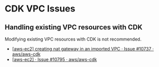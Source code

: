 CDK VPC Issues
===

Handling existing VPC resources with CDK
---

Modifying existing VPC resources with CDK is not recommended.

- [[aws-ec2] creating nat gateway in an imported VPC
    · Issue #10737 · aws/aws-cdk][1]
- [[aws-ec2] · Issue #10795 · aws/aws-cdk][2]

<!-- Links -->
[1]: https://github.com/aws/aws-cdk/issues/10737
[2]: https://github.com/aws/aws-cdk/issues/10795


